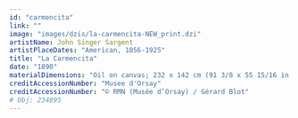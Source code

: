 ```yaml
---
id: "carmencita"
link: ""
image: "images/dzis/la-carmencita-NEW_print.dzi"
artistName: John Singer Sargent
artistPlaceDates: "American, 1856-1925"
title: "La Carmencita"
date: "1890"
materialDimensions: "Oil on canvas; 232 x 142 cm (91 3/8 x 55 15/16 in.)"
creditAccessionNumber: "Musee d'Orsay"
creditAccessionNumber: "© RMN (Musée d’Orsay) / Gérard Blot"
# Obj: 234895
---
```




